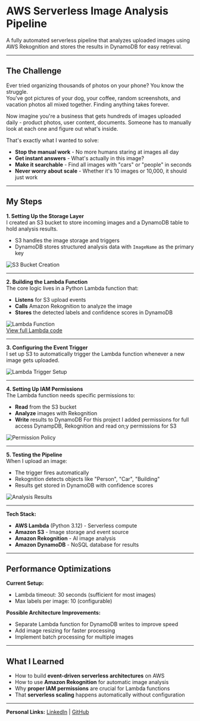 # AWS Serverless Image Analysis Pipeline

A fully automated serverless pipeline that analyzes uploaded images using AWS Rekognition and stores the results in DynamoDB for easy retrieval.

---

## The Challenge
Ever tried organizing thousands of photos on your phone? You know the struggle.  
You've got pictures of your dog, your coffee, random screenshots, and vacation photos all mixed together. Finding anything takes forever.

Now imagine you're a business that gets hundreds of images uploaded daily - product photos, user content, documents. Someone has to manually look at each one and figure out what's inside.

That's exactly what I wanted to solve:
- **Stop the manual work** - No more humans staring at images all day
- **Get instant answers** - What's actually in this image?
- **Make it searchable** - Find all images with "cars" or "people" in seconds
- **Never worry about scale** - Whether it's 10 images or 10,000, it should just work
 
---

## My Steps

**1. Setting Up the Storage Layer**  
I created an S3 bucket to store incoming images and a DynamoDB table to hold analysis results.
- S3 handles the image storage and triggers
- DynamoDB stores structured analysis data with `ImageName` as the primary key

![S3 Bucket Creation](images/s3-creation.png)

---

**2. Building the Lambda Function**  
The core logic lives in a Python Lambda function that:
- **Listens** for S3 upload events
- **Calls** Amazon Rekognition to analyze the image  
- **Stores** the detected labels and confidence scores in DynamoDB

![Lambda Function](images/lambda-function-success.png)  
[View full Lambda code](rekognition_lambda.py)

---

**3. Configuring the Event Trigger**  
I set up S3 to automatically trigger the Lambda function whenever a new image gets uploaded.

![Lambda Trigger Setup](images/lambda-trigger.png)

---

**4. Setting Up IAM Permissions**  
The Lambda function needs specific permissions to:
- **Read** from the S3 bucket
- **Analyze** images with Rekognition  
- **Write** results to DynamoDB
For this project I added permissions for full access DynampDB, Rekognition and read on;y permissions for S3

![Permission Policy](images/permission-policy-lambda.png)

---

**5. Testing the Pipeline**  
When I upload an image:
- The trigger fires automatically
- Rekognition detects objects like "Person", "Car", "Building"
- Results get stored in DynamoDB with confidence scores

![Analysis Results](images/result.png)

---
**Tech Stack:**
- **AWS Lambda** (Python 3.12) - Serverless compute
- **Amazon S3** - Image storage and event source
- **Amazon Rekognition** - AI image analysis
- **Amazon DynamoDB** - NoSQL database for results

---

## Performance Optimizations

**Current Setup:**
- Lambda timeout: 30 seconds (sufficient for most images)
- Max labels per image: 10 (configurable)

**Possible Architecture Improvements:**
- Separate Lambda function for DynamoDB writes to improve speed
- Add image resizing for faster processing
- Implement batch processing for multiple images

---

## What I Learned
- How to build **event-driven serverless architectures** on AWS
- How to use **Amazon Rekognition** for automatic image analysis
- Why **proper IAM permissions** are crucial for Lambda functions
- That **serverless scaling** happens automatically without configuration

---

**Personal Links:**
[LinkedIn](https://www.linkedin.com/in/nazariy-buryak-778433350/) | [GitHub](https://github.com/K0NGR3SS)
